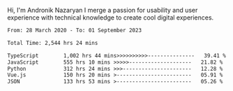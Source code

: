 Hi, I'm Andronik Nazaryan
I merge a passion for usability and user experience with technical knowledge to create cool digital experiences.


<!--START_SECTION:waka-->

```txt
From: 28 March 2020 - To: 01 September 2023

Total Time: 2,544 hrs 24 mins

TypeScript        1,002 hrs 44 mins>>>>>>>>>>---------------   39.41 %
JavaScript        555 hrs 10 mins >>>>>--------------------   21.82 %
Python            312 hrs 24 mins >>>----------------------   12.28 %
Vue.js            150 hrs 20 mins >------------------------   05.91 %
JSON              133 hrs 53 mins >------------------------   05.26 %
```

<!--END_SECTION:waka-->
